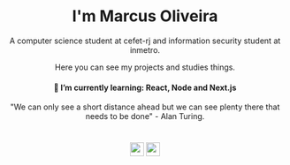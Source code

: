 <h1 align="center">I'm Marcus Oliveira</h1>

<div align="center">
A computer science student at cefet-rj and information security student at inmetro.

<br/>

Here you can see my projects and studies things.

#### 🌱 I’m currently learning: React, Node and Next.js

</div>

<div align="center">
"We can only see a short distance ahead but we can see plenty there that needs to be done" - Alan Turing.
</div>

#

<div align="center">
  
[<img src="https://user-images.githubusercontent.com/53785487/108735962-e57bff00-750f-11eb-8716-80f9468772c8.png" height="25" />](https://www.linkedin.com/in/marcus-oliveira-3b92011a7/)
[<img src="https://user-images.githubusercontent.com/53785487/108737382-5243c900-7511-11eb-9c3d-4173b55d2233.png" height="25" />](mailto:markusvi17@gmail.co)
  
</div>
